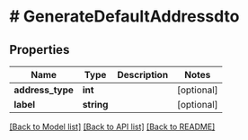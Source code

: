 # # GenerateDefaultAddressdto

## Properties

Name | Type | Description | Notes
------------ | ------------- | ------------- | -------------
**address_type** | **int** |  | [optional]
**label** | **string** |  | [optional]

[[Back to Model list]](../../README.md#models) [[Back to API list]](../../README.md#endpoints) [[Back to README]](../../README.md)
